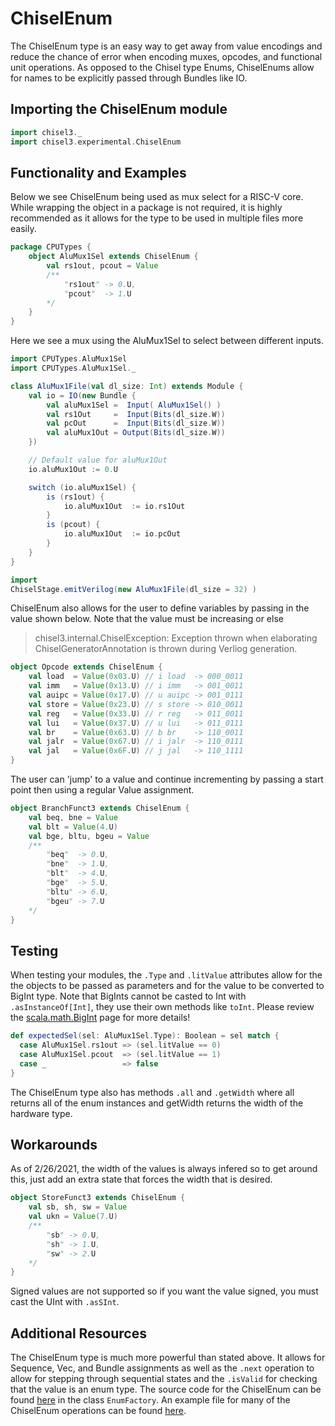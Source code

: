 # ChiselEnum

The ChiselEnum type is an easy way to get away from value encodings and reduce the chance of error when encoding muxes, opcodes, and functional unit operations. As opposed to the Chisel type Enums, ChiselEnums allow for names to be explicitly passed through Bundles like IO. 

## Importing the ChiselEnum module

```scala mdoc:silent
import chisel3._
import chisel3.experimental.ChiselEnum
```

## Functionality and Examples

Below we see ChiselEnum being used as mux select for a RISC-V core. While wrapping the object in a package is not required, it is highly recommended as it allows for the type to be used in multiple files more easily. 

```scala mdoc:silent
package CPUTypes {
    object AluMux1Sel extends ChiselEnum {
        val rs1out, pcout = Value
        /**
            "rs1out" -> 0.U,
            "pcout"  -> 1.U
        */
    }
}
```

Here we see a mux using the AluMux1Sel to select between different inputs. 

```scala mdoc:silent
import CPUTypes.AluMux1Sel
import CPUTypes.AluMux1Sel._

class AluMux1File(val dl_size: Int) extends Module {
    val io = IO(new Bundle {
        val aluMux1Sel =  Input( AluMux1Sel() )
        val rs1Out     =  Input(Bits(dl_size.W))
        val pcOut      =  Input(Bits(dl_size.W))
        val aluMux1Out = Output(Bits(dl_size.W))
    })

    // Default value for aluMux1Out
    io.aluMux1Out := 0.U

    switch (io.aluMux1Sel) {
        is (rs1out) {
            io.aluMux1Out  := io.rs1Out
        }
        is (pcout) {
            io.aluMux1Out  := io.pcOut
        }
    }
}
```
```scala mdoc:verilog
import 
ChiselStage.emitVerilog(new AluMux1File(dl_size = 32) )
```

ChiselEnum also allows for the user to define variables by passing in the value shown below. Note that the value must be increasing or else 
 > chisel3.internal.ChiselException: Exception thrown when elaborating ChiselGeneratorAnnotation
is thrown during Verliog generation.

```scala mdoc:silent
object Opcode extends ChiselEnum {
    val load  = Value(0x03.U) // i load  -> 000_0011
    val imm   = Value(0x13.U) // i imm   -> 001_0011
    val auipc = Value(0x17.U) // u auipc -> 001_0111
    val store = Value(0x23.U) // s store -> 010_0011
    val reg   = Value(0x33.U) // r reg   -> 011_0011
    val lui   = Value(0x37.U) // u lui   -> 011_0111
    val br    = Value(0x63.U) // b br    -> 110_0011
    val jalr  = Value(0x67.U) // i jalr  -> 110_0111
    val jal   = Value(0x6F.U) // j jal   -> 110_1111
}
```

The user can 'jump' to a value and continue incrementing by passing a start point then using a regular Value assignment. 

```scala mdoc:silent
object BranchFunct3 extends ChiselEnum {
    val beq, bne = Value
    val blt = Value(4.U)
    val bge, bltu, bgeu = Value
    /**
        "beq"  -> 0.U,
        "bne"  -> 1.U,
        "blt"  -> 4.U,
        "bge"  -> 5.U,
        "bltu" -> 6.U,
        "bgeu" -> 7.U
    */
}
```

## Testing

When testing your modules, the `.Type` and `.litValue` attributes allow for the the objects to be passed as parameters and for the value to be converted to BigInt type. Note that BigInts cannot be casted to Int with `.asInstanceOf[Int]`, they use their own methods like `toInt`. Please review the [scala.math.BigInt](https://www.scala-lang.org/api/2.12.5/scala/math/BigInt.html) page for more details!

```scala mdoc:silent
def expectedSel(sel: AluMux1Sel.Type): Boolean = sel match {
  case AluMux1Sel.rs1out => (sel.litValue == 0)
  case AluMux1Sel.pcout  => (sel.litValue == 1)
  case _                 => false
}
```

The ChiselEnum type also has methods `.all` and `.getWidth` where all returns all of the enum instances and getWidth returns the width of the hardware type.

## Workarounds

As of 2/26/2021, the width of the values is always infered so to get around this, just add an extra state that forces the width that is desired. 

```scala mdoc:silent
object StoreFunct3 extends ChiselEnum {
    val sb, sh, sw = Value
    val ukn = Value(7.U)
    /**
        "sb" -> 0.U,
        "sh" -> 1.U,
        "sw" -> 2.U
    */
}
```

Signed values are not supported so if you want the value signed, you must cast the UInt with `.asSInt`.

## Additional Resources

The ChiselEnum type is much more powerful than stated above. It allows for Sequence, Vec, and Bundle assignments as well as the `.next` operation to allow for stepping through sequential states and the `.isValid` for checking that the value is an enum type. The source code for the ChiselEnum can be found [here](https://github.com/chipsalliance/chisel3/blob/2a96767097264eade18ff26e1d8bce192383a190/core/src/main/scala/chisel3/StrongEnum.scala) in the class `EnumFactory`. An example file for many of the ChiselEnum operations can be found [here](https://github.com/chipsalliance/chisel3/blob/dd6871b8b3f2619178c2a333d9d6083805d99e16/src/test/scala/chiselTests/StrongEnum.scala).